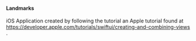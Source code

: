 #### Landmarks

iOS Application created by following the tutorial an Apple tutorial found at https://developer.apple.com/tutorials/swiftui/creating-and-combining-views . 
